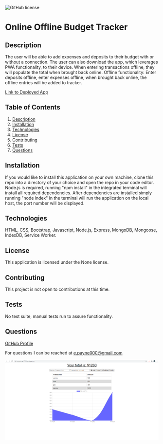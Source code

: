 ![GitHub license](https://img.shields.io/badge/license-None-Black.svg)
  # Online Offline Budget Tracker

  ## Description
  The user will be able to add expenses and deposits to their budget with or without a connection. The user can also download the app, which leverages PWA functionality, to their device. When entering transactions offline, they will populate the total when brought back online. Offline functionality: Enter deposits offline, enter expenses offline, when brought back online, the offline entries will be added to tracker.
  
  <a href="https://thawing-crag-17556.herokuapp.com/">Link to Deployed App</a>
  
  ## Table of Contents
  1. [Description](#description)
  2. [Installation](#installation)
  3. [Technologies](#technologies)
  4. [License](#license)
  5. [Contributing](#contributing)
  6. [Tests](#tests)
  7. [Questions](#questions)

  ## Installation
  If you would like to install this application on your own machine, clone this repo into a directory of your choice and open the repo in your code editor. Node.js is required, running "npm install" in the integrated terminal will install all required dependencies. After dependencies are installed simply running "node index" in the terminal will run the application on the local host, the port number will be displayed.

  ## Technologies
  HTML, CSS, Bootstrap, Javascript, Node.js, Express, MongoDB, Mongoose, IndexDB, Service Worker.

  ## License
  This application is licensed under the None license.

  ## Contributing
  This project is not open to contributions at this time.

  ## Tests
  No test suite, manual tests run to assure functionality.

  ## Questions
  <a href="https://github.com/Mcduderson">GitHub Profile</a>
  
  For questions I can be reached at e.payne000@gmail.com

  ![Screenshot](/public/images/budgetSS.png)